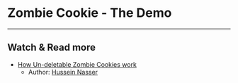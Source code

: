 # Zombie Cookie - The Demo

***
## Watch & Read more

* [How Un-deletable Zombie Cookies work](https://youtu.be/lq6ZimHh-j4)
    * Author: [Hussein Nasser](https://twitter.com/hnasr)